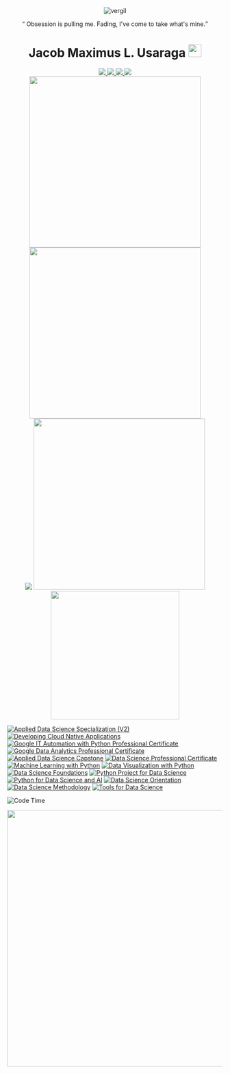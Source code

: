 
<div align="center">
<img src="https://user-images.githubusercontent.com/90799133/182439325-28f39b40-c6b6-4eaa-8c03-29534eaccda4.gif" alt="vergil">

<q> Obsession is pulling me.
Fading, I've come to take what's mine.</q>
</div>



<!--![Backend](https://user-images.githubusercontent.com/90799133/178169130-c190e029-07fd-4df0-8470-5f98583ca105.png)-->
<h1 align="center">
  Jacob Maximus L. Usaraga
  <img src = "https://github-readme-codewars-stats.herokuapp.com/api/?username=miniloda&badge&alias_only&colormode=dark_mode" height = "30"/>
  </h1> 
  <div align="center">
  <a href = "https://www.facebook.com/profile.php?id=100072172583649" target = "_blank"> <img src = "https://img.shields.io/badge/Facebook-1877F2?style=for-the-badge&logo=facebook&logoColor=white"/> </a>
  <a href = "https://www.linkedin.com/in/jacob-maximus-usaraga-00565b220/"><img src = "https://img.shields.io/badge/LinkedIn-0077B5?style=for-the-badge&logo=linkedin&logoColor=white"  /> </a>
  <a href = "mailto: jlusaraga@up.edu.ph"><img src = "https://img.shields.io/badge/Gmail-D14836?style=for-the-badge&logo=gmail&logoColor=white" /> </a>
   <a href = "https://www.codewars.com/users/miniloda"><img src = "https://img.shields.io/badge/Codewars-B1361E?style=for-the-badge&logo=Codewars&logoColor=white"/> </a>
   
  </div>
  


<div align = "center">
<a href="https://github.com/anuraghazra/github-readme-stats">
<img src="https://github-readme-stats.vercel.app/api?username=miniloda&show_icons=true&theme=tokyonight" width = "400"/>
</a>

<a href="https://github.com/anuraghazra/github-readme-stats">
<img src = "http://github-readme-streak-stats.herokuapp.com?user=miniloda&theme=dracula&hide_border=true" width = "400"/>
</a>
</div>

<div align = "center">

<img src="https://github-profile-trophy.vercel.app/?username=miniloda&theme=tokyonight" href = "https://github.com/anuraghazra/github-profile-trophy"/>
<img src ="https://github-readme-stats.vercel.app/api/wakatime?username=miniloda&theme=tokyonight&langs_count=5&layout=compact" width = "400">
<br>
<img src = "https://github-readme-stats.vercel.app/api/top-langs/?username=miniloda&exclude_repo=datacampnotebook,Data-Science-Capstone,KisayBookShop&theme=tokyonight&layout=compact" width = "300"/>
<br>



</div>

<!--START_SECTION:badges-->
[![Applied Data Science Specialization (V2)](https://images.credly.com/size/110x110/images/fa32e912-a95a-478b-926f-3b98b586e55c/Adv_Data_Science_Specialization.png)](http://www.credly.com/badges/4131b167-4a88-4e33-a1ab-0f6ec66aa1d4 "Applied Data Science Specialization (V2)")
[![Developing Cloud Native Applications](https://images.credly.com/size/110x110/images/b4f60ac3-9df1-49c6-8290-2ab417e272f9/image.png)](http://www.credly.com/badges/222e14f5-35f5-47a6-8843-ea8c79f75498 "Developing Cloud Native Applications")
[![Google IT Automation with Python Professional Certificate](https://images.credly.com/size/110x110/images/efbdc0d6-b46e-4e3c-8cf8-2314d8a5b971/GCC_badge_python_1000x1000.png)](http://www.credly.com/badges/08dec953-b935-4dbd-a045-896b0c6124e6 "Google IT Automation with Python Professional Certificate")
[![Google Data Analytics Professional Certificate](https://images.credly.com/size/110x110/images/d41de2b7-cbc2-47ec-bcf1-ebecbe83872f/GCC_badge_DA_1000x1000.png)](http://www.credly.com/badges/8c7ace84-fa85-4742-98e3-104d48b05263 "Google Data Analytics Professional Certificate")
[![Applied Data Science Capstone](https://images.credly.com/size/110x110/images/60f2e1e1-1b74-4dc0-a24b-cd08b460c12d/Applied_Data_Science_Capstone.png)](http://www.credly.com/badges/fea324dc-442f-4e8f-b6d7-bab24e57e434 "Applied Data Science Capstone")
[![Data Science Professional Certificate](https://images.credly.com/size/110x110/images/0da411a5-24e9-4991-9756-ca5f6073e7af/image.png)](http://www.credly.com/badges/cde01a6e-2334-47c4-9887-a858c6bda255 "Data Science Professional Certificate")
[![Machine Learning with Python](https://images.credly.com/size/110x110/images/f283df3d-1780-4c2d-947d-fc80eae0953b/image.png)](http://www.credly.com/badges/ef7763e7-448a-4d65-b8c5-167689ce63c1 "Machine Learning with Python")
[![Data Visualization with Python](https://images.credly.com/size/110x110/images/9da3eedf-fda3-4e81-bb46-d174b4699bf1/image.png)](http://www.credly.com/badges/c13b7e0c-31db-47e3-abcc-fe23927ff8df "Data Visualization with Python")
[![Data Science Foundations](https://images.credly.com/size/110x110/images/921cd89b-d4be-4e95-a6b7-b9a2390131fa/image.png)](http://www.credly.com/badges/39b25f45-8b01-4934-b072-b83f1881f598 "Data Science Foundations")
[![Python Project for Data Science](https://images.credly.com/size/110x110/images/4dd14b9d-2750-43bc-a5f6-27970c0de0fa/image.png)](http://www.credly.com/badges/c886f094-4f40-44d3-9ecf-7f9e4904a746 "Python Project for Data Science")
[![Python for Data Science and AI](https://images.credly.com/size/110x110/images/b6aa0bc8-1f0a-4939-beef-d073fa3fff9c/image.png)](http://www.credly.com/badges/9b1735d9-de8d-4122-b93c-010026c15fbf "Python for Data Science and AI")
[![Data Science Orientation](https://images.credly.com/size/110x110/images/5fc2d535-e716-46c4-881a-f4822b8da0e5/Cognitive_Class_-_What_is_Data_Science.png)](http://www.credly.com/badges/2a74ed98-b150-488c-95a4-dffc1db3423c "Data Science Orientation")
[![Data Science Methodology](https://images.credly.com/size/110x110/images/46defa53-a922-47bd-94ea-b43488f5cd8a/Data_Science_Methodology_Foundational.png)](http://www.credly.com/badges/3cb00303-3202-4065-9e9d-0acf5d48aed4 "Data Science Methodology")
[![Tools for Data Science](https://images.credly.com/size/110x110/images/60cf69ce-6129-425d-9a42-7732fa07da1e/Tools_for_Data_Science_Foundational.png)](http://www.credly.com/badges/5486c181-f1c7-44b6-9db2-7e9b9afec7fa "Tools for Data Science")
<!--END_SECTION:badges-->

![Code Time](https://wakatime.com/badge/user/f5331c0b-eb4e-443c-b006-aaadd1d3f780.svg)

<img src="https://wakatime.com/share/@miniloda/a97b0ece-5cfa-4615-ad32-30c812e06813.svg" width = "600" />

